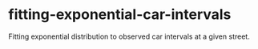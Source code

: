 # fitting-exponential-car-intervals
Fitting exponential distribution to observed car intervals at a given street.
